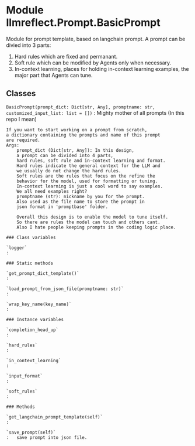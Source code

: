 Module llmreflect.Prompt.BasicPrompt
====================================
Module for prompt template, based on langchain prompt.
A prompt can be divied into 3 parts:
1. Hard rules which are fixed and permanant.
2. Soft rule which can be modified by Agents only when necessary.
3. In-context learning, places for holding in-context learning examples,
the major part that Agents can tune.

Classes
-------

`BasicPrompt(prompt_dict: Dict[str, Any], promptname: str, customized_input_list: list = [])`
:   Mighty mother of all prompts (In this repo I mean)
    
    If you want to start working on a prompt from scratch,
    a dictionary containing the prompts and name of this prompt
    are required.
    Args:
        prompt_dict (Dict[str, Any]): In this design,
        a prompt can be divided into 4 parts,
        hard rules, soft rule and in-context learning and format.
        Hard rules indicate the general context for the LLM and
        we usually do not change the hard rules.
        Soft rules are the rules that focus on the refine the
        behavior for the model, used for formatting or tuning.
        In-context learning is just a cool word to say examples.
        We all need examples right?
        promptname (str): nickname by you for the prompt.
        Also used as the file name to store the prompt in
        json format in 'promptbase' folder.
    
        Overall this design is to enable the model to tune itself.
        So there are rules the model can touch and others cant.
        Also I hate people keeping prompts in the coding logic place.

    ### Class variables

    `logger`
    :

    ### Static methods

    `get_prompt_dict_template()`
    :

    `load_prompt_from_json_file(promptname: str)`
    :

    `wrap_key_name(key_name)`
    :

    ### Instance variables

    `completion_head_up`
    :

    `hard_rules`
    :

    `in_context_learning`
    :

    `input_format`
    :

    `soft_rules`
    :

    ### Methods

    `get_langchain_prompt_template(self)`
    :

    `save_prompt(self)`
    :   save prompt into json file.